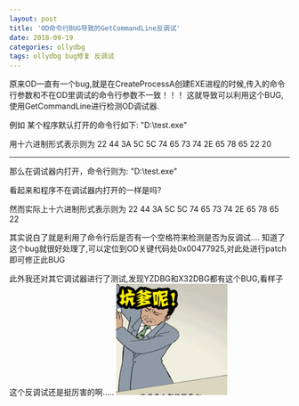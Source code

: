```yaml
---
layout: post
title: 'OD命令行BUG导致的GetCommandLine反调试'
date: 2018-09-19
categories: ollydbg
tags: ollydbg bug修复 反调试
---
```


原来OD一直有一个bug,就是在CreateProcessA创建EXE进程的时候,传入的命令行参数和不在OD里调试的命令行参数不一致！！！
这就导致可以利用这个BUG,使用GetCommandLine进行检测OD调试器.

例如
某个程序默认打开的命令行如下:
"D:\\test.exe" 

用十六进制形式表示则为
22 44 3A 5C 5C 74 65 73 74 2E 65 78 65 22 20
	
---
那么在调试器内打开，命令行则为:
"D:\\test.exe"

看起来和程序不在调试器内打开的一样是吗?

然而实际上十六进制形式表示则为
22 44 3A 5C 5C 74 65 73 74 2E 65 78 65 22

其实说白了就是利用了命令行后是否有一个空格符来检测是否为反调试....
知道了这个bug就很好处理了,可以定位到OD关键代码处0x00477925,对此处进行patch即可修正此BUG

此外我还对其它调试器进行了测试,发现YZDBG和X32DBG都有这个BUG,看样子这个反调试还是挺厉害的啊.....
![坑爹](/assets/img/坑爹.gif)